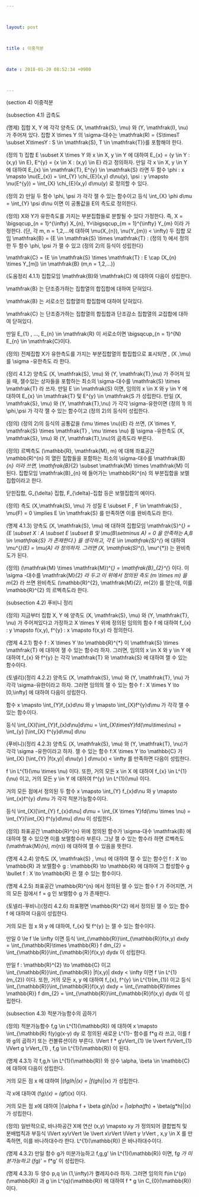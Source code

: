 ```yaml
---



layout: post



title : 이중적분



date : 2018-01-20 08:52:34 +0900



---
```


(section 4) 이중적분

(subsection 4.1) 곱측도

(명제) 집합 X, Y 에 각각 양측도 (X, \mathfrak{S}, \mu) 와 (Y, \mathfrak(I), \nu) 가 주어져 있다. 집합 X \times Y 의 \sigma-대수는 \mathfrak(R) = {S\timesT \subset X\timesY : S \in \mathfrak{S}, T \in \mathfrak{T}}를 포함해야 한다.

(정의 1) 집합 E \subset X \times Y 와 x \in X, y \in Y 에 대하여 E_{x} = {y \in Y : (x,y) \in E}, E^{y} = {x \in X : (x,y) \in E} 라고 정의하자. 만일 각 x \in X, y \in Y 에 대하여 E_{x} \in \mathfrak{T}, E^{y} \in \mathfrak{S} 라면 두 함수 \phi : x \mapsto \nu(E_{x}) = \int_{Y} \chi_{E}(x,y) d\nu(y), \psi : y \mapsto \nu(E^{y}) = \int_{X} \chi_{E}(x,y) d\mu(y) 로 정의할 수 있다. 

(정의 2) 만일 두 함수 \phi, \psi 가 각각 잴 수 있는 함수이고 등식 \int_{X} \phi d\mu = \int_{Y} \psi d\nu 이면 이 공통값을 E의 측도로 정의한다.

(정의) X와 Y가 유한측도를 가지는 부분집합들로 분할될 수 있다 가정한다. 즉, X = \bigsqcup_{n = 1}^{\infty} X_{n}, Y=\bigsqcup_{m = 1}^{\infty} Y_{m} 이라 가정한다. (단, 각 m, n = 1,2,…에 대하여 \mu(X_{n}), \nu(Y_{m}) < \infty) 두 집합 모임 \mathfrak{B} = {E \in \mathfrak{S} \times \mathfrak{T} : (정의 1) 에서 정의한 두 함수 \phi, \psi 가 잴 수 있고 (정의 2)의 등식이 성립한다}

\mathfrak{C} = {E \in \mathfrak{S} \times \mathfrak{T} : E \cap (X_{n} \times Y_[m]) \in \mathfrak{B} (m,n = 1,2,…)}

(도움정리 4.1.1) 집합모임 \mathfrak{B}와 \mathfrak{C} 에 대하여 다음이 성립한다.

\mathfrak{B} 는 단조증가하는 집합열의 합집합에 대하여 닫혀있다. 

\mathfrak{B} 는 서로소인 집합열의 합집합에 대하여 닫혀있다.

\mathfrak{C} 는 단조증가하는 집합열의 합집합과 단조감소 집합열의 교집합에 대하여 닫혀있다.

만일 E_{1} , …, E_{n} \in \mathfrak{R} 이 서로소이면 \bigsqcup_{n = 1}^{N} E_{n} \in \mathfrak{C}이다.

(정의) 전체집합 X가 유한측도를 가지는 부분집합열의 합집합으로 표시되면 , (X ,\mu) 를 \sigma -유한측도 라 한다.

(정리 4.1.2) 양측도 (X, \mathfrak{S}, \mu) 와 (Y, \mathfrak{T},\nu) 가 주어져 있을 때, 잴수있는 상자들을 포함하는 최소의 \sigma-대수를 \mathfrak{S} \times \mathfrak{T} 라 쓰자. 만일 E \in \mathfrak{S} 이면, 임의의 x \in X 와 y \in Y 에 대하여 E_{x} \in \mathfrak{T} 및 E^{y} \in \mathfrak{S 가 성립한다. 만일 (X, \mathfrak{S}, \mu) 와 (Y, \mathfrak{T},\nu) 가 각각 \sigma-유한이면 (정의 1) 의 \phi,\psi 가 각각 잴 수 있는 함수이고 (정의 2)의 등식이 성립한다.

(정의) (정의 2)의 등식의 공통값을 (\mu \times \nu)(E) 라 쓰면, (X \times Y, \mathfrak{S} \times \mathfrak{T} ,  \mu \times \nu) 를  \sigma -유한측도 (X, \mathfrak{S}, \mu) 와 (Y, \mathfrak{T},\nu)의 곱측도라 부른다.

(정의) 르벡측도 (\mathbb{R}, \mathfrak{M}, m) 에 대해 좌표공간 \mathbb(R)^{n} 의 열린 집합들을 포함하는 최소의 \sigma-대수를 \mathfrak{B}_{n} 이라 쓰면, \mathfrak{B}_{2} \subset \mathfrak{M} \times \mathfrak{M} 이 된다. 집합모임 \mathfrak{B}_{n} 에 들어가는 \mathbb{R}^{n} 의 부분집합을 보렐집합이라고 한다. 

닫힌집합, G_{\delta} 집합, F_{\delta}-집합 등은 보렐집합의 예이다.

(정의) 측도 (X,\mathfrak{S}, \mu) 가 성질 E \subset F , F \in \mathfrak{S} , \mu(F) = 0 \implies E \in \mathfrak{S} 를 만족하면 이를 완비측도라 한다.

(명제 4.1.3) 양측도 (X, \mathfrak{S}, \mu) 에 대하여 집합모임 \mathfrak{S}^{*} = {E \subset X : A \subset E \subset B 및 \mu(B\setminus A) = 0 을 만족하는 A,B \in \mathfrak{S} 가 존재한다.} 을 생각하고, 각 E \in \mathfrak{S}^{*} 에 대하여 \mu^{*}(E) = \mu(A) 라 정의하자. 그러면 (X, \mathfrak(S)^{*}, \mu^{*}) 는 완비측도가 된다.

(정의) (\mathfrak{M} \times \mathfrak{M})^{*} = \mathfrak{B}_{2}^{*} 이다. 이 \sigma -대수를 \mathfrak{M}_{2} 라 두고 이 위에서 정의된 측도 (m \times m) 을 m_{2} 라 쓰면 완비측도 (\mathbb{R}^{2}, \mathfrak{M}_{2}, m_{2}) 를 얻는데, 이를 \mathbb{R}^{2} 의 르벡측도라 한다.

(subsection 4.2) 푸비니 정리

(정의) 지금부터 집합 X, Y 에 양측도 (X, \mathfrak{S}, \mu) 와 (Y, \mathfrak{T}, \nu) 가 주어져있다고 가정하고 X \times Y 위에 정의된 임의의 함수 f 에 대하여 f_{x} : y \mapsto f(x,y), f^{y} : x \mapsto f(x,y) 라 정의한다.

(명제 4.2.1) 함수 f : X \times Y \to \mathbb{R}^{*} 이 \mathfrak{S} \times \mathfrak{T} 에 대하여 잴 수 있는 함수라 하자. 그러면, 임의의 x \in X 와 y \in Y 에 대하여 f_{x} 와 f^{y} 는 각각 \mathfrak{T} 와 \mathfrak{S} 에 대하여 잴 수 있는 함수이다.

(토넬리)(정리 4.2.2) 양측도 (X, \mathfrak{S}, \mu) 와 (Y, \mathfrak{T}, \nu) 가 각각 \sigma-유한이라고 하자. 그러면 임의의 잴 수 있는 함수 f : X \times Y \to [0,\infty] 에 대하여 다음이 성립한다.

함수 x \mapsto \int_{Y}f_{x}d\nu 와 y \mapsto \int_{X}f^{y}d\mu 가 각각 잴 수 있는 함수이다.

등식 \int_{X}[\int_{Y}f_{x}d\nu]d\mu = \int_{X\timesY}fd(\mu\times\nu) = \int_{y} [\int_{X} f^{y}d\mu] d\nu

(푸비니)(정리 4.2.3) 양측도 (X, \mathfrak{S}, \mu) 와 (Y, \mathfrak{T}, \nu)가 각각 \sigma -유한이라고 하자. 잴 수 있는 함수 f:X \times Y \to \mathbb{C} 가 \int_{X} [\int_{Y} |f(x,y)| d\nu(y) ] d\mu(x) < \infty 를 만족하면 다음이 성립한다.

f \in L^{1}(\mu \times \nu) 이다. 또한, 거의 모든 x \in X 에 대하여 f_{x} \in L^{1}(\nu) 이고, 거의 모든 y \in Y 에 대하여 f^{y} \in L^{1}(\mu) 이다.

거의 모든 점에서 정의된 두 함수 x \mapsto \int_{Y} f_{x}d\nu 와 y \mapsto \int_{x}f^{y} d\mu 가 각각 적분가능함수이다.

등식 \int_{X}[\int_{Y} f_{x}d\nu] d\mu = \int_{X \times Y}fd(\mu \times \nu) = \int_{Y}[\int_{X} f^{y}d\mu] d\nu 이 성립한다.

(정의) 좌표공간 \mathbb{R}^{n} 위에 정의된 함수가 \sigma-대수 \mathfrak{B} 에 대하여 잴 수 있으면 이를 보렐함수라 부른다. 그냥 잴 수 있는 함수라 하면 르벡측도 (\mathfrak{M}_{n}, m_{n}) 에 대하여 잴 수 있음을 뜻한다.

(명제 4.2.4) 양측도 (X, \mathfrak{S} , \mu) 에 대하여 잴 수 있는 함수인 f : X \to \mathbb{R} 과 보렐함수 g : \mathbb{R} \to \mathbb{R} 에 대하여 그 합성함수 g \bullet f : X \to \mathbb{R} 은 잴 수 있는 함수이다.

(명제 4.2.5) 좌표공간 \mathbb{R}^{n} 에서 정의된 잴 수 있는 함수 f 가 주어지면, 거의 모든 점에서 f = g 인 보렐함수 g 가 존재한다.

(토넬리-푸비니)(정리 4.2.6) 좌표평면 \mathbb{R}^{2} 에서 정의된 잴 수 있는 함수 f 에 대하여 다음이 성립한다.

거의 모든 점 x 와 y 에 대하여, f_{x} 및 f^{y} 는 잴 수 있는 함수이다.

만일 0 \le f \le \infty 이면 등식 \int_{\mathbb{R}}\int_{\mathbb{R}}f(x,y) dxdy = \int_{\mathbb{R}\times \mathbb{R}} f dm_{2} = \int_{\mathbb{R}}\int_{\mathbb{R}}f(x,y) dydx 이 성립한다.

만일 f : \mathbb{R}^{2} \to \mathbb{C} 이고 \int_{\mathbb{R}}\int_{\mathbb{R}} |f(x,y)| dxdy < \infty 이면 f \in L^{1}(m_{2}) 이다. 또한, 거의 모든 x, y 에 대하여 f_{x}, f^{y} \in L^{1}(m_{1}) 이고 등식 \int_{\mathbb{R}}\int_{\mathbb{R}}f(x,y) dxdy = \int_{\mathbb{R}\times \mathbb{R}} f dm_{2} = \int_{\mathbb{R}}\int_{\mathbb{R}}f(x,y) dydx 이 성립한다.

(subsection 4.3) 적분가능함수의 곱하기

(정의) 적분가능함수 f,g \in L^{1}(\mathbb{R}) 에 대하여 x \mapsto \int_{\mathbb{R} f(y)g(x-y) dy 로 정의된 새로운 L^{1}- 함수를 f*g 라 쓰고, 이를 f 와 g의 곱하기 또는 컨볼류션이라 부른다. \lVert f * g\rVert_{1} \le \lvert f\rVert_{1} \lVert g \rVert_{1} , f,g \in L^{1}(\mathbb{R}) 이 된다.

(명제 4.3.1) 각 f,g,h \in L^{1}(\mathbb{R}) 와 상수 \alpha, \beta \in \mathbb{C} 에 대하여 다음이 성립한다.

거의 모든 점 x 에 대하여 |(f*g)*h|(x) = |f*(g*h)|(x) 가 성립한다.

각 x에 대하여 (f*g)(x) = (g*f)(x) 이다.

거의 모든 점 x에 대하여 |(\alpha f + \beta g)*h|(x) = |\alpha(f*h) + \beta(g*h)|(x) 가 성립한다.

(정의) 일반적으로, 바나하공간 X에 연산 (x,y) \mapsto xy 가 정의되어 결합법칙 및 분배법칙과 부등식 \lVert xy\rVert \le \lvert x\rVert \lVert y \rVert , x,y \in X 를 만족하면, 이를 바나하대수라 한다. L^{1}(\mathbb{R}) 은 바나하대수이다.

(명제 4.3.2) 만일 함수 g가 미분가능하고 f,g,g’ \in L^{1}(\mathbb{R}) 이면, f*g 가 미분가능하고 (f*g)’ = f*g’ 이 성립한다.

(명제 4.3.3) 두 양수 p,q \in (1,\infty)가 켤레지수라 하자. 그러면 임의의 f\in L^{p}(\mathbb{R}) 과 g \in L^{q}(\mathbb{R}) 에 대하여 f * g \in C_{0}(\mathbb{R}) 이다.

